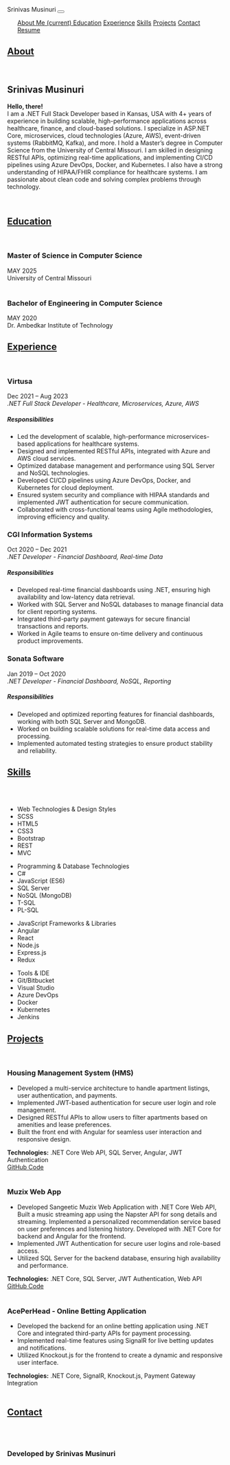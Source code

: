 
<html lang="en" prefix="og: http://ogp.me/ns#">

<head>
  <!-- Google tag (gtag.js) -->
  <script async src="https://www.googletagmanager.com/gtag/js?id=G-JT1E5GZ1PY"></script>
  <script>
    window.dataLayer = window.dataLayer || [];
    function gtag() { dataLayer.push(arguments); }
    gtag('js', new Date());

    gtag('config', 'G-JT1E5GZ1PY');
  </script>

  <!-- Required meta tags -->
  <meta charset="utf-8">
  <meta name="viewport" content="width=device-width, initial-scale=1, shrink-to-fit=no">

  <!-- Custom meta tags -->
  <meta property='og:title' content='Srinivas Musinuri' />
  <meta property="og:image" content="https://srinchow1998.github.io/resources/images/srinivasmusinuri_image.JPEG" />
  <meta property='og:description'
    content='Hello, there! I am a .NET Full Stack Developer with 4+ years of experience building scalable applications for healthcare, finance, and cloud-based solutions. I specialize in ASP.NET Core, microservices, cloud technologies, and more.' />

  <!-- Favicon -->
  <link rel="apple-touch-icon" sizes="57x57" href="resources/images/favicon/apple-icon-57x57.png">
  <link rel="apple-touch-icon" sizes="60x60" href="resources/images/favicon/apple-icon-60x60.png">
  <link rel="apple-touch-icon" sizes="72x72" href="resources/images/favicon/apple-icon-72x72.png">
  <link rel="apple-touch-icon" sizes="76x76" href="resources/images/favicon/apple-icon-76x76.png">
  <link rel="apple-touch-icon" sizes="114x114" href="resources/images/favicon/apple-icon-114x114.png">
  <link rel="apple-touch-icon" sizes="120x120" href="resources/images/favicon/apple-icon-120x120.png">
  <link rel="apple-touch-icon" sizes="144x144" href="resources/images/favicon/apple-icon-144x144.png">
  <link rel="apple-touch-icon" sizes="152x152" href="resources/images/favicon/apple-icon-152x152.png">
  <link rel="apple-touch-icon" sizes="180x180" href="resources/images/favicon/apple-icon-180x180.png">
  <link rel="icon" type="image/png" sizes="192x192" href="resources/images/favicon/android-icon-192x192.png">
  <link rel="icon" type="image/png" sizes="32x32" href="resources/images/favicon/favicon-32x32.png">
  <link rel="icon" type="image/png" sizes="96x96" href="resources/images/favicon/favicon-96x96.png">
  <link rel="icon" type="image/png" sizes="16x16" href="resources/images/favicon/favicon-16x16.png">
  <link rel="manifest" href="resources/images/favicon/manifest.json">
  <meta name="msapplication-TileColor" content="#ffffff">
  <meta name="msapplication-TileImage" content="/ms-icon-144x144.png">
  <meta name="theme-color" content="#ffffff">

  <!-- Font Awesome CSS -->
  <link rel="stylesheet" href="https://use.fontawesome.com/releases/v5.6.3/css/all.css"
    integrity="sha384-UHRtZLI+pbxtHCWp1t77Bi1L4ZtiqrqD80Kn4Z8NTSRyMA2Fd33n5dQ8lWUE00s/" crossorigin="anonymous">

  <!-- Bootstrap CSS -->
  <link rel="stylesheet" href="https://maxcdn.bootstrapcdn.com/bootstrap/4.0.0/css/bootstrap.min.css"
    integrity="sha384-Gn5384xqQ1aoWXA+058RXPxPg6fy4IWvTNh0E263XmFcJlSAwiGgFAW/dAiS6JXm" crossorigin="anonymous">

  <!-- Custom CSS -->
  <link rel="stylesheet" href="resources/styles/styles.css">

  <title>Hello, there!</title>
</head>

<body>
  <nav class="navbar fixed-top navbar-expand-lg navbar-dark bg-dark">
    <span class="navbar-brand mb-0 h1">Srinivas Musinuri</span>
    <button class="navbar-toggler" type="button" data-toggle="collapse" data-target="#navbarNavDropdown"
      aria-controls="navbarNavDropdown" aria-expanded="false" aria-label="Toggle navigation">
      <span class="navbar-toggler-icon"></span>
    </button>
    <div class="justify-content-end collapse navbar-collapse" id="navbarNavDropdown">
      <ul class="navbar-nav">
        <a class="nav-link" href="#about-me">About Me <span class="sr-only">(current)</span> </a>
        <a class="nav-link" href="#education">Education</a>
        <a class="nav-link" href="#experience">Experience</a>
        <a class="nav-link" href="#skills">Skills</a>
        <a class="nav-link" href="#projects">Projects</a>
        <a class="nav-link" href="#contact">Contact</a>
        <a class="nav-link" href="resources/Srinivas Musinuri_Resume.pdf" target="_blank">Resume</a>
      </ul>
    </div>
  </nav>
  <section id="about-me" class="container">
    <div class="row">
      <h2 class="col-lg-12"> <a href="#about-me" class="section-text-style">About</a> </h2>
    </div>
    <br>
    <div class="row">
      <div class="col-12 col-md-6 col-lg-4 media">
      </div>
      <div class="col-12 col-md-6 col-lg-8 media-body">
        <h1 class="mt-0 text-center">Srinivas Musinuri</h1>
        <p class="text-justify text-size">
          <span> <strong> Hello, there! </strong></span><br>
          I am a .NET Full Stack Developer based in Kansas, USA with 4+ years of experience in building scalable, high-performance applications across healthcare, finance, and cloud-based solutions. 
          I specialize in ASP.NET Core, microservices, cloud technologies (Azure, AWS), event-driven systems (RabbitMQ, Kafka), and more. 
          I hold a Master’s degree in Computer Science from the University of Central Missouri. I am skilled in designing RESTful APIs, optimizing real-time applications, and implementing CI/CD pipelines using Azure DevOps, Docker, and Kubernetes. 
          I also have a strong understanding of HIPAA/FHIR compliance for healthcare systems. 
          I am passionate about clean code and solving complex problems through technology. 
        </p>
      </div>
    </div>
  </section>
  <br>
  <section id="education" class="container">
    <div class="row">
      <h2 class="col-lg-12"><a href="#education" class="section-text-style"> Education </a></h2>
    </div>
    <br>
    <div class="row">
      <div class="col-lg-1"><i class="fas fa-graduation-cap fa-6x"></i></div>
      <div class="col-lg-10 offset-lg-1">
        <div class="row">
          <div class="col-lg-9">
            <h3 class="mb-1">Master of Science in Computer Science</h3>
          </div>
          <div class="col-lg-3 text-right"><span>MAY 2025</span></div>
        </div>
        <span>University of Central Missouri</span>
      </div>
    </div>
    <br>
    <div class="row">
      <div class="col-lg-10 offset-lg-2">
        <div class="row">
          <div class="col-lg-9">
            <h3 class="mb-1">Bachelor of Engineering in Computer Science</h3>
          </div>
          <div class="col-lg-3 text-right"><span>MAY 2020</span></div>
        </div>
        <span>Dr. Ambedkar Institute of Technology</span>
      </div>
    </div>
  </section>

 <section id="experience" class="container">
    <div class="row">
        <h2 class="col-lg-12"><a href="#experience" class="section-text-style"> Experience </a></h2>
    </div>
    <br>
    <div class="row">
        <div class="col-lg-1"><i class="fas fa-briefcase fa-6x"></i></div>
        <div class="col-lg-10 offset-lg-1">
            <div class="row">
                <div class="col-lg-9">
                    <h3 class="mb-1">Virtusa</h3>
                </div>
                <div class="col-lg-3 text-right"><span>Dec 2021 – Aug 2023</span></div>
            </div>
            <address class="mb-style">.NET Full Stack Developer - Healthcare, Microservices, Azure, AWS</address>
            <h5 class="main-color">Responsibilities</h5>
            <ul>
                <li>Led the development of scalable, high-performance microservices-based applications for healthcare systems.</li>
                <li>Designed and implemented RESTful APIs, integrated with Azure and AWS cloud services.</li>
                <li>Optimized database management and performance using SQL Server and NoSQL technologies.</li>
                <li>Developed CI/CD pipelines using Azure DevOps, Docker, and Kubernetes for cloud deployment.</li>
                <li>Ensured system security and compliance with HIPAA standards and implemented JWT authentication for secure communication.</li>
                <li>Collaborated with cross-functional teams using Agile methodologies, improving efficiency and quality.</li>
            </ul>
        </div>
    </div>
    <div class="row">
        <div class="col-lg-10 offset-lg-2">
            <div class="row">
                <div class="col-lg-9">
                    <h3 class="mb-1">CGI Information Systems</h3>
                </div>
                <div class="col-lg-3 text-right"><span>Oct 2020 – Dec 2021</span></div>
            </div>
            <address class="mb-style">.NET Developer - Financial Dashboard, Real-time Data</address>
            <h5 class="main-color">Responsibilities</h5>
            <ul>
                <li>Developed real-time financial dashboards using .NET, ensuring high availability and low-latency data retrieval.</li>
                <li>Worked with SQL Server and NoSQL databases to manage financial data for client reporting systems.</li>
                <li>Integrated third-party payment gateways for secure financial transactions and reports.</li>
                <li>Worked in Agile teams to ensure on-time delivery and continuous product improvements.</li>
            </ul>
        </div>
    </div>
    <div class="row">
        <div class="col-lg-10 offset-lg-2">
            <div class="row">
                <div class="col-lg-9">
                    <h3 class="mb-1">Sonata Software</h3>
                </div>
                <div class="col-lg-3 text-right"><span>Jan 2019 – Oct 2020</span></div>
            </div>
            <address class="mb-style">.NET Developer - Financial Dashboard, NoSQL, Reporting</address>
            <h5 class="main-color">Responsibilities</h5>
            <ul>
                <li>Developed and optimized reporting features for financial dashboards, working with both SQL Server and MongoDB.</li>
                <li>Worked on building scalable solutions for real-time data access and processing.</li>
                <li>Implemented automated testing strategies to ensure product stability and reliability.</li>
            </ul>
        </div>
    </div>
</section>

<section id="skills" class="container">
    <div class="row">
        <h2 class="col-lg-12"><a href="#skills" class="section-text-style"> Skills </a></h2>
    </div>
    <br>
    <div class="row">
        <div class="col-lg-1"><i class="fas fa-flag fa-6x"></i></div>
        <div class="col-lg-10 offset-lg-1">
            <br>
            <div class="row">
                <div class="col-md-3">
                    <ul class="skills">
                        <li class="skills-header">Web Technologies & Design Styles</li>
                        <li class="skills-header-items">SCSS</li>
                        <li class="skills-header-items">HTML5</li>
                        <li class="skills-header-items">CSS3</li>
                        <li class="skills-header-items">Bootstrap</li>
                        <li class="skills-header-items">REST</li>
                        <li class="skills-header-items">MVC</li>
                    </ul>
                </div>
                <div class="col-md-3">
                    <ul class="skills">
                        <li class="skills-header">Programming & Database Technologies</li>
                        <li class="skills-header-items">C#</li>
                        <li class="skills-header-items">JavaScript (ES6)</li>
                        <li class="skills-header-items">SQL Server</li>
                        <li class="skills-header-items">NoSQL (MongoDB)</li>
                        <li class="skills-header-items">T-SQL</li>
                        <li class="skills-header-items">PL-SQL</li>
                    </ul>
                </div>
                <div class="col-md-3">
                    <ul class="skills">
                        <li class="skills-header">JavaScript Frameworks & Libraries</li>
                        <li class="skills-header-items">Angular</li>
                        <li class="skills-header-items">React</li>
                        <li class="skills-header-items">Node.js</li>
                        <li class="skills-header-items">Express.js</li>
                        <li class="skills-header-items">Redux</li>
                    </ul>
                </div>
                <div class="col-md-3">
                    <ul class="skills">
                        <li class="skills-header">Tools & IDE</li>
                        <li class="skills-header-items">Git/Bitbucket</li>
                        <li class="skills-header-items">Visual Studio</li>
                        <li class="skills-header-items">Azure DevOps</li>
                        <li class="skills-header-items">Docker</li>
                        <li class="skills-header-items">Kubernetes</li>
                        <li class="skills-header-items">Jenkins</li>
                    </ul>
                </div>
            </div>
        </div>
    </div>
</section>

<section id="projects" class="container">
    <div class="row">
        <h2 class="col-lg-12"><a href="#projects" class="section-text-style"> Projects </a></h2>
    </div>
    <br>
    <div class="row project-row-mb">
        <div class="col-lg-1"><i class="fas fa-laptop-code fa-6x"></i></div>
        <div class="col-lg-10 offset-lg-1">
            <div class="row">
                <div class="col-lg-10">
                    <h3 class="mb-1">Housing Management System (HMS)</h3>
                    <div class="row">
                        <div class="col-lg-12">
                            <ul class="project-role-mb">
                                <li>Developed a multi-service architecture to handle apartment listings, user authentication, and payments.</li>
                                <li>Implemented JWT-based authentication for secure user login and role management.</li>
                                <li>Designed RESTful APIs to allow users to filter apartments based on amenities and lease preferences.</li>
                                <li>Built the front end with Angular for seamless user interaction and responsive design.</li>
                            </ul>
                        </div>
                    </div>
                    <div class="row">
                        <div class="col-lg-12"><span class="main-color"><strong>Technologies:</strong> .NET Core Web API, SQL Server, Angular, JWT Authentication</span></div>
                    </div>
                    <div class="row">
                        <div class="col-lg-12"><a href="https://github.com/srinchow1998/Sunshine-Apartments" target="_blank">GitHub Code</a></div>
                    </div>
                </div>
                <div class="col-lg-2 text-right"><span></span></div>
            </div>
        </div>
    </div>
</section>
<br/>

  <div class="row project-row-mb">
    <div class="col-lg-10 offset-lg-2">
        <div class="row">
            <div class="col-lg-10">
                <h3 class="mb-1">Muzix Web App </h3>
                <div class="row">
                    <div class="col-lg-12">
                        <ul class="project-role-mb">
                            <li>Developed <span class="text-color">Sangeetic Muzix Web Application</span> with <span class="text-color">.NET Core Web API</span>, Built a music streaming app using the Napster API for song details and streaming. Implemented a personalized recommendation service based on user preferences and listening history. Developed with .NET Core for backend and Angular for the frontend.</li>
                            <li>Implemented <span class="text-color">JWT Authentication</span> for secure user logins and role-based access.</li>
                            <li>Utilized <span class="text-color">SQL Server</span> for the backend database, ensuring high availability and performance.</li>
                        </ul>
                    </div>
                </div>
                <div class="row">
                    <div class="col-lg-12"><span class="main-color"><strong>Technologies:</strong> .NET Core, SQL Server, JWT Authentication, Web API</span></div>
                </div>
                <div class="row">
                    <div class="col-lg-12"><a href="https://github.com/srinchow1998/Sunshine-Apartments" target="_blank"> GitHub Code </a></div>
                </div>
            </div>
            <div class="col-lg-2 text-right"><span></span></div>
        </div>
    </div>
</div>
<br/>

<div class="row project-row-mb">
    <div class="col-lg-10 offset-lg-2">
        <div class="row">
            <div class="col-lg-10">
                <h3 class="mb-1"> AcePerHead - Online Betting Application </h3>
                <div class="row">
                    <div class="col-lg-12">
                        <ul class="project-role-mb">
                            <li>Developed the backend for an <span class="text-color">online betting application</span> using <span class="text-color">.NET Core</span> and integrated third-party APIs for payment processing.</li>
                            <li>Implemented <span class="text-color">real-time features</span> using <span class="text-color">SignalR</span> for live betting updates and notifications.</li>
                            <li>Utilized <span class="text-color">Knockout.js</span> for the frontend to create a dynamic and responsive user interface.</li>
                        </ul>
                    </div>
                </div>
                <div class="row">
                    <div class="col-lg-12"><span class="main-color"><strong>Technologies:</strong> .NET Core, SignalR, Knockout.js, Payment Gateway Integration</span></div>
                </div>
                </div>
            </div>
            <div class="col-lg-2 text-right"><span> </span></div>
        </div>
    </div>

<br>

<section id="contact" class="container">
    <div class="row">
        <h2 class="col-lg-12"><a href="#contact" class="section-text-style"> Contact </a></h2>
    </div>
    <br>
    <div class="row">
        <div class="col-lg-10 offset-lg-2">
            <div class="row">
                <div class="col-4 col-lg-2"><a href="https://www.linkedin.com/in/srinivas-musinuri-b0144b191/" class="social-link"><i class="fab fa-linkedin fa-6x linkedin-color"></i></a></div>
                <div class="col-4 col-lg-2"><a href="https://github.com/srinchow1998" class="social-link"><i class="fab fa-github fa-6x github-color"></i></a></div>
                <div class="col-4 col-lg-2"><a href="mailto:srinivasmusinuri@gmail..com" class="social-link"><i class="fas fa-envelope fa-6x email-color"></i></a></div>
            </div>
        </div>
    </div>
</section>

<br>

<section id="footer" class="container-fluid">
    <div class="row bg-dark footer-container">
        <div class="col-lg-12 text-center">
            <h3 class="text-center footer-color"> Developed by Srinivas Musinuri</h3>
        </div>
    </div>
</section>

<!-- Optional JavaScript -->
<script src="https://code.jquery.com/jquery-3.2.1.slim.min.js"
    integrity="sha384-KJ3o2DKtIkvYIK3UENzmM7KCkRr/rE9/Qpg6aAZGJwFDMVNA/GpGFF93hXpG5KkN"
    crossorigin="anonymous"></script>
<script src="https://cdnjs.cloudflare.com/ajax/libs/popper.js/1.12.9/umd/popper.min.js"
    integrity="sha384-ApNbgh9B+Y1QKtv3Rn7W3mgPxhU9K/ScQsAP7hUibX39j7fakFPskvXusvfa0b4Q"
    crossorigin="anonymous"></script>
<script src="https://maxcdn.bootstrapcdn.com/bootstrap/4.0.0/js/bootstrap.min.js"
    integrity="sha384-JZR6Spejh4U02d8jOt6vLEHfe/JQGiRRSQQxSfFWpi1MquVdAyjUar5+76PVCmYl"
    crossorigin="anonymous"></script>
</body>
</html>


